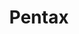 ---
layout: 
title: Pentax
tipo: Fotografía
categories: foto
descripcion: Fotografía de producto
imagen: DSC00333
---